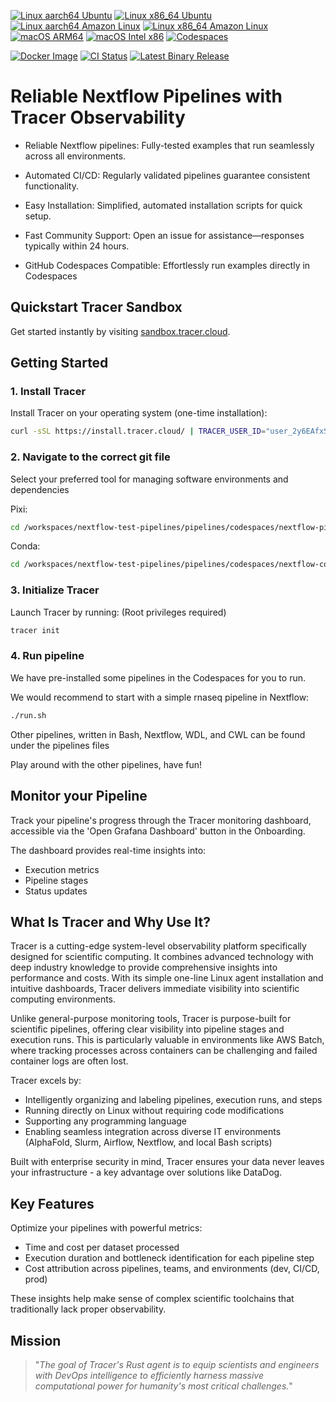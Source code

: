 [![Linux aarch64 Ubuntu](https://img.shields.io/github/actions/workflow/status/Tracer-Cloud/nextflow-test-pipelines/linux-aarch64-ubuntu.yml?branch=main&label=linux-aarch64-ubuntu&logo=linux)](https://github.com/Tracer-Cloud/nextflow-test-pipelines/actions/workflows/linux-aarch64-ubuntu.yml) [![Linux x86_64 Ubuntu](https://img.shields.io/github/actions/workflow/status/Tracer-Cloud/nextflow-test-pipelines/linux-x86_64-ubuntu.yml?branch=main&label=linux-x86_64-ubuntu&logo=linux)](https://github.com/Tracer-Cloud/nextflow-test-pipelines/actions/workflows/linux-x86_64-ubuntu.yml) [![Linux aarch64 Amazon Linux](https://img.shields.io/github/actions/workflow/status/Tracer-Cloud/nextflow-test-pipelines/linux-aarch64-amazon-lin.yml?branch=main&label=linux-aarch64-amazon&logo=linux)](https://github.com/Tracer-Cloud/nextflow-test-pipelines/actions/workflows/linux-aarch64-amazon-lin.yml) [![Linux x86_64 Amazon Linux](https://img.shields.io/github/actions/workflow/status/Tracer-Cloud/nextflow-test-pipelines/linux-x86-amazon-lin.yml?branch=main&label=linux-x86_64-amazon&logo=linux)](https://github.com/Tracer-Cloud/nextflow-test-pipelines/actions/workflows/linux-x86-amazon-lin.yml) [![macOS ARM64](https://img.shields.io/github/actions/workflow/status/Tracer-Cloud/nextflow-test-pipelines/macos-arm64.yml?branch=main&label=macos-arm64&logo=apple)](https://github.com/Tracer-Cloud/nextflow-test-pipelines/actions/workflows/macos-arm64.yml) [![macOS Intel x86](https://img.shields.io/github/actions/workflow/status/Tracer-Cloud/nextflow-test-pipelines/macos-intel-x86.yml?branch=main&label=macos-intel-x86&logo=apple)](https://github.com/Tracer-Cloud/nextflow-test-pipelines/actions/workflows/macos-intel-x86.yml) [![Codespaces](https://img.shields.io/github/actions/workflow/status/Tracer-Cloud/nextflow-test-pipelines/codespaces.yml?branch=main&label=codespaces&logo=github)](https://github.com/Tracer-Cloud/nextflow-test-pipelines/actions/workflows/codespaces.yml)


[![Docker Image](https://img.shields.io/docker/pulls/tracercloud/tracer?logo=docker&logoColor=white)](https://hub.docker.com/r/tracercloud/tracer) [![CI Status](https://img.shields.io/github/actions/workflow/status/Tracer-Cloud/nextflow-test-pipelines/docker-build-push.yml?branch=main&label=docker-build&logo=docker)](https://github.com/Tracer-Cloud/nextflow-test-pipelines/actions/workflows/docker-build-push.yml) [![Latest Binary Release](https://img.shields.io/github/v/release/Tracer-Cloud/tracer-client?logo=github&logoColor=white)](https://github.com/Tracer-Cloud/tracer-client/releases)


# Reliable Nextflow Pipelines with Tracer Observability

- Reliable Nextflow pipelines: Fully-tested examples that run seamlessly across all environments.

- Automated CI/CD: Regularly validated pipelines guarantee consistent functionality.

- Easy Installation: Simplified, automated installation scripts for quick setup.

- Fast Community Support: Open an issue for assistance—responses typically within 24 hours.

- GitHub Codespaces Compatible: Effortlessly run examples directly in Codespaces 



## Quickstart Tracer Sandbox

Get started instantly by visiting [sandbox.tracer.cloud](https://sandbox.tracer.cloud/).

## Getting Started

### 1. Install Tracer

Install Tracer on your operating system (one-time installation):

```bash
curl -sSL https://install.tracer.cloud/ | TRACER_USER_ID="user_2y6EAfxS4kv5mMtFKNrxRm2ZFf5" bash -s && source ~/.bashrc && source ~/.zshrc
```

### 2. Navigate to the correct git file

Select your preferred tool for managing software environments and dependencies


Pixi: 
```bash
cd /workspaces/nextflow-test-pipelines/pipelines/codespaces/nextflow-pixi
```

Conda:
```bash
cd /workspaces/nextflow-test-pipelines/pipelines/codespaces/nextflow-conda
```

### 3. Initialize Tracer

Launch Tracer by running: (Root privileges required)

```bash
tracer init
```

### 4. Run pipeline
We have pre-installed some pipelines in the Codespaces for you to run.

We would recommend to start with a simple rnaseq pipeline in Nextflow:
```bash
./run.sh
```
Other pipelines, written in Bash, Nextflow, WDL, and CWL can be found under the pipelines files

Play around with the other pipelines, have fun!


## Monitor your Pipeline

Track your pipeline's progress through the Tracer monitoring dashboard, accessible via the 'Open Grafana Dashboard' button in the Onboarding.

The dashboard provides real-time insights into:

- Execution metrics
- Pipeline stages
- Status updates

## What Is Tracer and Why Use It?

Tracer is a cutting-edge system-level observability platform specifically designed for scientific computing. It combines advanced technology with deep industry knowledge to provide comprehensive insights into performance and costs. With its simple one-line Linux agent installation and intuitive dashboards, Tracer delivers immediate visibility into scientific computing environments.

Unlike general-purpose monitoring tools, Tracer is purpose-built for scientific pipelines, offering clear visibility into pipeline stages and execution runs. This is particularly valuable in environments like AWS Batch, where tracking processes across containers can be challenging and failed container logs are often lost.

Tracer excels by:

- Intelligently organizing and labeling pipelines, execution runs, and steps
- Running directly on Linux without requiring code modifications
- Supporting any programming language
- Enabling seamless integration across diverse IT environments (AlphaFold, Slurm, Airflow, Nextflow, and local Bash scripts)

Built with enterprise security in mind, Tracer ensures your data never leaves your infrastructure - a key advantage over solutions like DataDog.

## Key Features

Optimize your pipelines with powerful metrics:

- Time and cost per dataset processed
- Execution duration and bottleneck identification for each pipeline step
- Cost attribution across pipelines, teams, and environments (dev, CI/CD, prod)

These insights help make sense of complex scientific toolchains that traditionally lack proper observability.

## Mission

> "_The goal of Tracer's Rust agent is to equip scientists and engineers with DevOps intelligence to efficiently harness massive computational power for humanity's most critical challenges._"
